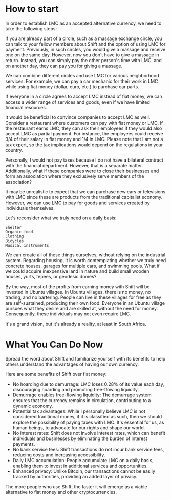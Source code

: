 # How to start
In order to establish LMC as an accepted alternative currency, we need to take the following steps:

If you are already part of a circle, such as a massage exchange circle, you can talk to your fellow members about Shift and the option of using LMC for payment. Previously, in such circles, you would give a massage and receive one on the same day. However, now you don't have to give a massage in return. Instead, you can simply pay the other person's time with LMC, and on another day, they can pay you for giving a massage.

We can combine different circles and use LMC for various neighborhood services. For example, we can pay a car mechanic for their work in LMC while using fiat money (dollar, euro, etc.) to purchase car parts.

If everyone in a circle agrees to accept LMC instead of fiat money, we can access a wider range of services and goods, even if we have limited financial resources.

It would be beneficial to convince companies to accept LMC as well. Consider a restaurant where customers can pay with fiat money or LMC. If the restaurant earns LMC, they can ask their employees if they would also accept LMC as partial payment. For instance, the employees could receive 3/4 of their salary in fiat money and 1/4 in LMC. Please note that I am not a tax expert, so the tax implications would depend on the regulations in your country.

Personally, I would not pay taxes because I do not have a bilateral contract with the financial department. However, that is a separate matter. Additionally, what if these companies were to close their businesses and form an association where they exclusively serve members of the association?

It may be unrealistic to expect that we can purchase new cars or televisions with LMC since these are products from the traditional capitalist economy. However, we can use LMC to pay for goods and services created by individuals themselves.

Let's reconsider what we truly need on a daily basis:

    Shelter
    Organic food
    Clothing
    Bicycles
    Musical instruments

We can create all of these things ourselves, without relying on the industrial system. Regarding housing, it is worth contemplating whether we truly need concrete houses, garages for multiple cars, and swimming pools. What if we could acquire inexpensive land in nature and build small wooden houses, yurts, tepees, or geodesic domes?

By the way, most of the profits from earning money with Shift will be invested in Ubuntu villages. In Ubuntu villages, there is no money, no trading, and no bartering. People can live in these villages for free as they are self-sustained, producing their own food. Everyone in an Ubuntu village pursues what they desire and are skilled at, without the need for money. Consequently, these individuals may not even require LMC.

It's a grand vision, but it's already a reality, at least in South Africa.

# What You Can Do Now

Spread the word about Shift and familiarize yourself with its benefits to help others understand the advantages of having our own currency.  

Here are some benefits of Shift over fiat money:

- No hoarding due to demurrage: LMC loses 0.28% of its value each day, discouraging hoarding and promoting free-flowing liquidity.
- Demurrage enables free-flowing liquidity: The demurrage system ensures that the currency remains in circulation, contributing to a dynamic economy.
- Potential tax advantages: While I personally believe LMC is not considered traditional money, if it is classified as such, then we should explore the possibility of paying taxes with LMC. It's essential for us, as human beings, to advocate for our rights and shape our world.
- No interest rates: Shift does not involve interest rates, which can benefit individuals and businesses by eliminating the burden of interest payments.
- No bank service fees: Shift transactions do not incur bank service fees, reducing costs and increasing accessibility.
- Daily LMC accumulation: People accumulate LMC on a daily basis, enabling them to invest in additional services and opportunities.
- Enhanced privacy: Unlike Bitcoin, our transactions cannot be easily tracked by authorities, providing an added layer of privacy.

The more people who use Shift, the faster it will emerge as a viable alternative to fiat money and other cryptocurrencies.
